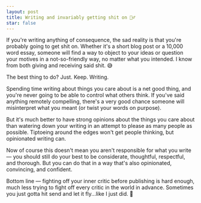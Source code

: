 ```yaml
---
layout: post
title: Writing and invariably getting shit on 🤷‍♂️
star: false
---
```


If you're writing anything of consequence, the sad reality is that you're probably going to get shit on. Whether it's a short blog post or a 10,000 word essay, someone will find a way to object to your ideas or question your motives in a not-so-friendly way, no matter what you intended. I know from both giving and receiving said shit. 😅

The best thing to do? Just. Keep. Writing.

Spending time writing about things you care about is a net good thing, and you're never going to be able to control what others think. If you've said anything remotely compelling, there's a very good chance someone will misinterpret what you meant (or twist your words on purpose).

But it's much better to have strong opinions about the things you care about than watering down your writing in an attempt to please as many people as possible. Tiptoeing around the edges won't get people thinking, but opinionated writing can.

Now of course this doesn't mean you aren't responsible for what you write — you should still do your best to be considerate, thoughtful, respectful, and thorough. But you can do that in a way that's also opinionated, convincing, and confident. 

Bottom line — fighting off your inner critic before publishing is hard enough, much less trying to fight off every critic in the world in advance. Sometimes you just gotta hit send and let it fly...like I just did. 🙈